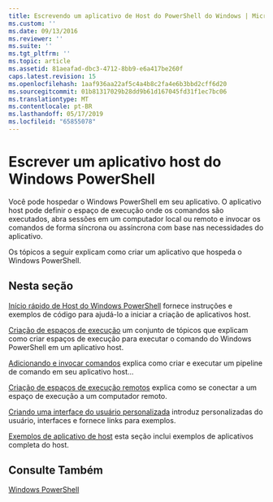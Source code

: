 ```yaml
---
title: Escrevendo um aplicativo de Host do PowerShell do Windows | Microsoft Docs
ms.custom: ''
ms.date: 09/13/2016
ms.reviewer: ''
ms.suite: ''
ms.tgt_pltfrm: ''
ms.topic: article
ms.assetid: 81aeafad-dbc3-4712-8bb9-e6a417be260f
caps.latest.revision: 15
ms.openlocfilehash: 1aaf936aa22af5c4a4b8c2fa4e6b3bbd2cff6d20
ms.sourcegitcommit: 01b81317029b28dd9b61d167045fd31f1ec7bc06
ms.translationtype: MT
ms.contentlocale: pt-BR
ms.lasthandoff: 05/17/2019
ms.locfileid: "65855078"
---
```

# <a name="writing-a-windows-powershell-host-application"></a>Escrever um aplicativo host do Windows PowerShell

Você pode hospedar o Windows PowerShell em seu aplicativo. O aplicativo host pode definir o espaço de execução onde os comandos são executados, abra sessões em um computador local ou remoto e invocar os comandos de forma síncrona ou assíncrona com base nas necessidades do aplicativo.

Os tópicos a seguir explicam como criar um aplicativo que hospeda o Windows PowerShell.

## <a name="in-this-section"></a>Nesta seção

[Início rápido de Host do Windows PowerShell](./windows-powershell-host-quickstart.md) fornece instruções e exemplos de código para ajudá-lo a iniciar a criação de aplicativos host.

[Criação de espaços de execução](./creating-runspaces.md) um conjunto de tópicos que explicam como criar espaços de execução para executar o comando do Windows PowerShell em um aplicativo host.

[Adicionando e invocar comandos](./adding-and-invoking-commands.md) explica como criar e executar um pipeline de comando em seu aplicativo host...

[Criação de espaços de execução remotos](./creating-remote-runspaces.md) explica como se conectar a um espaço de execução a um computador remoto.

[Criando uma interface do usuário personalizada](./creating-a-custom-user-interface.md) introduz personalizadas do usuário, interfaces e fornece links para exemplos.

[Exemplos de aplicativo de host](./host-application-samples.md) esta seção inclui exemplos de aplicativos completa do host.

## <a name="see-also"></a>Consulte Também

[Windows PowerShell](http://msdn.microsoft.com/en-us/b41a2af3-aec1-402d-8e18-c2c26be461ff)

